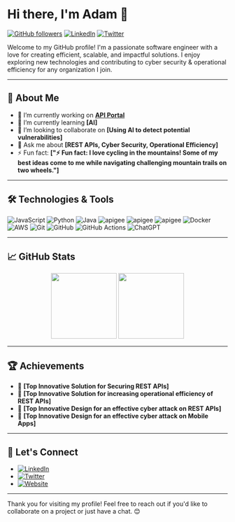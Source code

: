 # Hi there, I'm Adam 👋

[![GitHub followers](https://img.shields.io/github/followers/adamtheapiguy?label=Follow&style=social)](https://github.com/adamtheapiguy)
[![LinkedIn](https://img.shields.io/badge/LinkedIn-Connect-blue)](https://www.linkedin.com/in/theapiguy/)
[![Twitter](https://img.shields.io/twitter/follow/adamtheapiguy?label=Follow&style=social)](https://twitter.com/adamtheapiguy)

Welcome to my GitHub profile! I'm a passionate software engineer with a love for creating efficient, scalable, and impactful solutions. I enjoy exploring new technologies and contributing to cyber security & operational efficiency for any organization I join.

---

## 🚀 About Me

- 🔭 I’m currently working on **[API Portal](https://github.com/adamtheapiguy/apiportal)**
- 🌱 I’m currently learning **[AI]**
- 👯 I’m looking to collaborate on **[Using AI to detect potential vulnerabilities]**
- 💬 Ask me about **[REST APIs, Cyber Security, Operational Efficiency]**
- ⚡ Fun fact: **["⚡ Fun fact: I love cycling in the mountains! Some of my best ideas come to me while navigating challenging mountain trails on two wheels."]**

---

## 🛠️ Technologies & Tools

![JavaScript](https://img.shields.io/badge/javascript-%23323330.svg?style=for-the-badge&logo=javascript&logoColor=%23F7DF1E)
![Python](https://img.shields.io/badge/python-3670A0?style=for-the-badge&logo=python&logoColor=ffdd54)
![Java](https://img.shields.io/badge/java-%23ED8B00.svg?style=for-the-badge&logo=openjdk&logoColor=white)
![apigee](https://img.shields.io/badge/apigee-%23ED8B00.svg?style=for-the-badge&logo=apigee&logoColor=white)
![apigee](https://img.shields.io/badge/burp-%23ED8B00.svg?style=for-the-badge&logo=burp&logoColor=white)
![apigee](https://img.shields.io/badge/readyapi-%23ED8B00.svg?style=for-the-badge&logo=readyapi&logoColor=white)
![Docker](https://img.shields.io/badge/docker-%230db7ed.svg?style=for-the-badge&logo=docker&logoColor=white)
![AWS](https://img.shields.io/badge/AWS-%23FF9900.svg?style=for-the-badge&logo=amazon-aws&logoColor=white)
![Git](https://img.shields.io/badge/git-%23F05033.svg?style=for-the-badge&logo=git&logoColor=white)
![GitHub](https://img.shields.io/badge/github-%23121011.svg?style=for-the-badge&logo=github&logoColor=white)
![GitHub Actions](https://img.shields.io/badge/github%20actions-%232671E5.svg?style=for-the-badge&logo=githubactions&logoColor=white)
![ChatGPT](https://img.shields.io/badge/chatGPT-74aa9c?style=for-the-badge&logo=openai&logoColor=white)

---

## 📈 GitHub Stats

<div align="center">
  <img height="150em" src="https://github-readme-stats.vercel.app/api?username=adamtheapiguy&show_icons=true&theme=radical&count_private=true" />
  <img height="150em" src="https://github-readme-stats.vercel.app/api/top-langs/?username=adamtheapiguy&layout=compact&theme=radical&langs_count=6" />
</div>

---

## 🏆 Achievements

- 🥇 **[Top Innovative Solution for Securing REST APIs]**
- 🥈 **[Top Innovative Solution for increasing operational efficiency of REST APIs]**
- 🥇 **[Top Innovative Design for an effective cyber attack on REST APIs]**
- 🥇 **[Top Innovative Design for an effective cyber attack on Mobile Apps]**


---

## 🔗 Let's Connect

- [![LinkedIn](https://img.shields.io/badge/LinkedIn-Connect-blue)](https://au.linkedin.com/in/theapiguy/)
- [![Twitter](https://img.shields.io/badge/Twitter-Follow-blue)](https://x.com/adamtheapiguy)
- [![Website](https://img.shields.io/badge/Portfolio-Visit-blue)](https://www.theapiguy.com.au)

---

Thank you for visiting my profile! Feel free to reach out if you'd like to collaborate on a project or just have a chat. 😊
